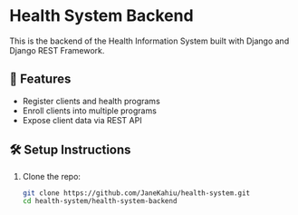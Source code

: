# Health System Backend

This is the backend of the Health Information System built with Django and Django REST Framework.

## 🚀 Features

- Register clients and health programs
- Enroll clients into multiple programs
- Expose client data via REST API

## 🛠️ Setup Instructions

1. Clone the repo:
   ```bash
   git clone https://github.com/JaneKahiu/health-system.git
   cd health-system/health-system-backend
